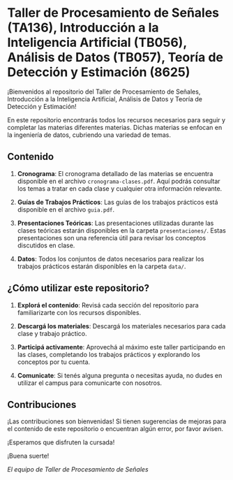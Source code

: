 # Taller de Procesamiento de Señales (TA136), Introducción a la Inteligencia Artificial (TB056), Análisis de Datos (TB057), Teoría de Detección y Estimación (8625)

¡Bienvenidos al repositorio del Taller de Procesamiento de Señales, Introducción a la Inteligencia Artificial, Análisis de Datos y Teoría de Detección y Estimación!

En este repositorio encontrarás todos los recursos necesarios para seguir y completar las materias diferentes materias. Dichas materias se enfocan en la ingeniería de datos, cubriendo una variedad de temas.

## Contenido

1. **Cronograma**: El cronograma detallado de las materias se encuentra disponible en el archivo `cronograma-clases.pdf`. Aquí podrás consultar los temas a tratar en cada clase y cualquier otra información relevante.

2. **Guías de Trabajos Prácticos**: Las guías de los trabajos prácticos está disponible en el archivo `guia.pdf`. 

3. **Presentaciones Teóricas**: Las presentaciones utilizadas durante las clases teóricas estarán disponibles en la carpeta `presentaciones/`. Estas presentaciones son una referencia útil para revisar los conceptos discutidos en clase.

4. **Datos**: Todos los conjuntos de datos necesarios para realizar los trabajos prácticos estarán disponibles en la carpeta `data/`. 

## ¿Cómo utilizar este repositorio?

1. **Explorá el contenido**: Revisá cada sección del repositorio para familiarizarte con los recursos disponibles.

2. **Descargá los materiales**: Descargá los materiales necesarios para cada clase y trabajo práctico.

3. **Participá activamente**: Aprovechá al máximo este taller participando en las clases, completando los trabajos prácticos y explorando los conceptos por tu cuenta.

4. **Comunicate**: Si tenés alguna pregunta o necesitas ayuda, no dudes en utilizar el campus para comunicarte con nosotros.

## Contribuciones

¡Las contribuciones son bienvenidas! Si tienen sugerencias de mejoras para el contenido de este repositorio o encuentran algún error, por favor avisen.

¡Esperamos que disfruten la cursada!

¡Buena suerte!

*El equipo de Taller de Procesamiento de Señales*
